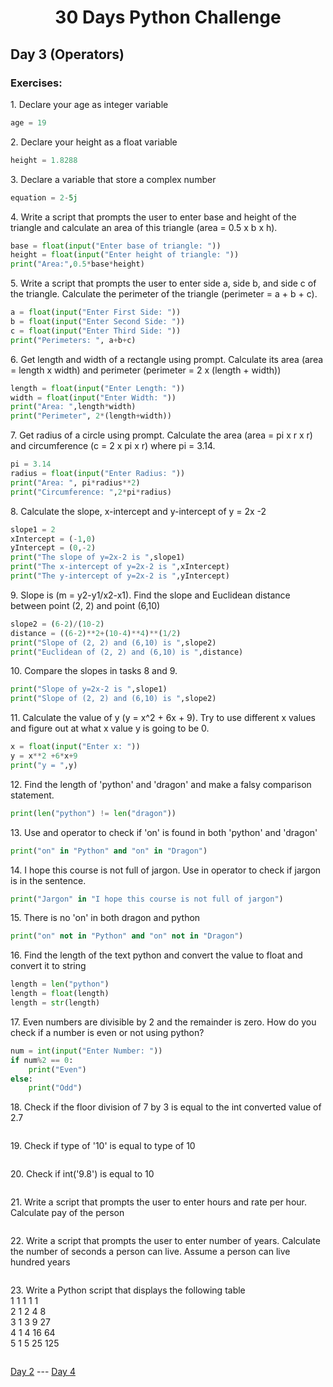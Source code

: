 <h1 align="center">30 Days Python Challenge</h1>
<h2>Day 3 (Operators)</h1>
<h3>Exercises:</h3>
<p>1. Declare your age as integer variable</p>

```py
age = 19
```

<p>2. Declare your height as a float variable</p>

```py
height = 1.8288
```

<p>3. Declare a variable that store a complex number</p>

```py
equation = 2-5j 
```

<p>4. Write a script that prompts the user to enter base and height of the triangle and calculate an area of this triangle (area = 0.5 x b x h).</p>

```py
base = float(input("Enter base of triangle: "))
height = float(input("Enter height of triangle: "))
print("Area:",0.5*base*height)
```

<p>5. Write a script that prompts the user to enter side a, side b, and side c of the triangle. Calculate the perimeter of the triangle (perimeter = a + b + c).</p>

```py
a = float(input("Enter First Side: "))
b = float(input("Enter Second Side: "))
c = float(input("Enter Third Side: "))
print("Perimeters: ", a+b+c)
```

<p>6. Get length and width of a rectangle using prompt. Calculate its area (area = length x width) and perimeter (perimeter = 2 x (length + width))</p>

```py
length = float(input("Enter Length: "))
width = float(input("Enter Width: "))
print("Area: ",length*width)
print("Perimeter", 2*(length+width))
```

<p>7. Get radius of a circle using prompt. Calculate the area (area = pi x r x r) and circumference (c = 2 x pi x r) where pi = 3.14.</p>

```py
pi = 3.14
radius = float(input("Enter Radius: "))
print("Area: ", pi*radius**2)
print("Circumference: ",2*pi*radius)
```

<p>8. Calculate the slope, x-intercept and y-intercept of y = 2x -2</p>

```py
slope1 = 2
xIntercept = (-1,0)
yIntercept = (0,-2)
print("The slope of y=2x-2 is ",slope1)
print("The x-intercept of y=2x-2 is ",xIntercept)
print("The y-intercept of y=2x-2 is ",yIntercept)
```

<p>9. Slope is (m = y2-y1/x2-x1). Find the slope and Euclidean distance between point (2, 2) and point (6,10)</p>

```py
slope2 = (6-2)/(10-2)
distance = ((6-2)**2+(10-4)**4)**(1/2)
print("Slope of (2, 2) and (6,10) is ",slope2)
print("Euclidean of (2, 2) and (6,10) is ",distance)
```

<p>10. Compare the slopes in tasks 8 and 9.</p>

```py
print("Slope of y=2x-2 is ",slope1)
print("Slope of (2, 2) and (6,10) is ",slope2)
```

<p>11. Calculate the value of y (y = x^2 + 6x + 9). Try to use different x values and figure out at what x value y is going to be 0.</p>

```py
x = float(input("Enter x: "))
y = x**2 +6*x+9
print("y = ",y)
```

<p>12. Find the length of 'python' and 'dragon' and make a falsy comparison statement.</p>

```py
print(len("python") != len("dragon"))
```

<p>13. Use and operator to check if 'on' is found in both 'python' and 'dragon'</p>

```py
print("on" in "Python" and "on" in "Dragon")
```

<p>14. I hope this course is not full of jargon. Use in operator to check if jargon is in the sentence.</p>

```py
print("Jargon" in "I hope this course is not full of jargon")
```

<p>15. There is no 'on' in both dragon and python</p>

```py
print("on" not in "Python" and "on" not in "Dragon")
```

<p>16. Find the length of the text python and convert the value to float and convert it to string</p>

```py
length = len("python")
length = float(length)
length = str(length)
```

<p>17. Even numbers are divisible by 2 and the remainder is zero. How do you check if a number is even or not using python?</p>

```py
num = int(input("Enter Number: "))
if num%2 == 0:
    print("Even")
else:
    print("Odd")
```

<p>18. Check if the floor division of 7 by 3 is equal to the int converted value of 2.7</p>

```py
```

<p>19. Check if type of '10' is equal to type of 10</p>

```py
```

<p>20. Check if int('9.8') is equal to 10</p>

```py
```

<p>21. Write a script that prompts the user to enter hours and rate per hour. Calculate pay of the person</p>

```py
```

<p>22. Write a script that prompts the user to enter number of years. Calculate the number of seconds a person can live. Assume a person can live hundred years</p>

```py
```

<p>23. Write a Python script that displays the following table<br/>
1 1 1 1 1<br/>
2 1 2 4 8<br>
3 1 3 9 27<br>
4 1 4 16 64<br>
5 1 5 25 125</p>

```py
```
<a href="Day2.md">Day 2</a> --- <a href="Day4.md">Day 4</a>